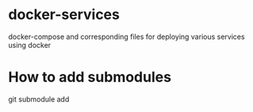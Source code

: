 # docker-services
docker-compose and corresponding files for deploying various services using docker

# How to add submodules
git submodule add <another repo url>
